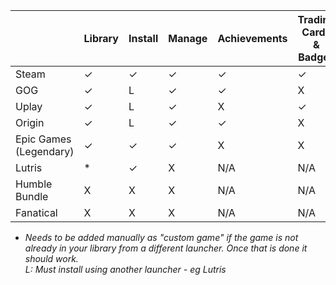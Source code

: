 |                        | Library | Install | Manage | Achievements | Trading Cards<br /> & Badges | Wishlist | Pricing |
|------------------------|---------|---------|--------|--------------|----------------------|----------|---------|
| Steam                  |   ✓     |  ✓      | ✓      | ✓            | ✓                    | ✓        | ✓       |
| GOG                    |   ✓     |  L      | ✓      | ✓            | X                    | ✓        | ✓       |
| Uplay                  |   ✓     |  L      | ✓      | X            | ✓                    | X        | X       |
| Origin                 |   ✓     |  L      | ✓      | ✓            | X                    | X        | X       |
| Epic Games (Legendary) |   ✓     |  ✓      | ✓      | X            | X                    | X        | ✓       |
| Lutris                 |   *     |  ✓      | X      | N/A          | N/A                  | N/A      | N/A     |
| Humble Bundle          | X       | X       | X      | N/A          | N/A                  | X        | ✓       |
| Fanatical              | X       | X       | X      | N/A          | N/A                  | X        | ✓       |



* *Needs to be added manually as "custom game" if the game is not already in your library from a different launcher. Once that is done it should work.
<br />L: Must install using another launcher - eg Lutris*

